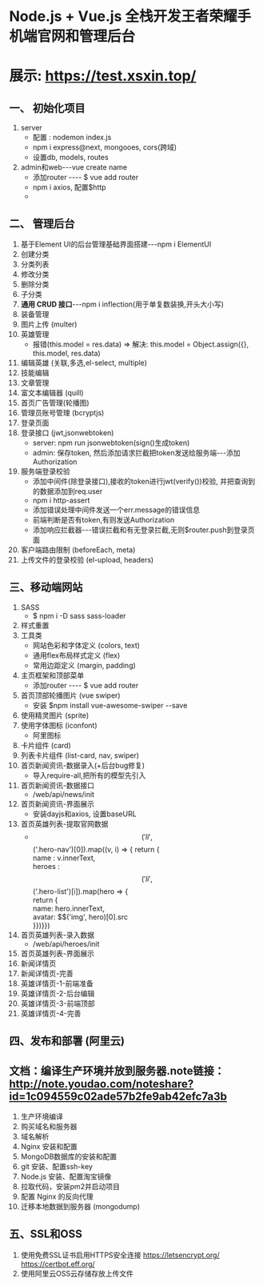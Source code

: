 # Node.js + Vue.js 全栈开发王者荣耀手机端官网和管理后台
# 展示: https://test.xsxin.top/
## 一、 初始化项目
1. server
    - 配置 : nodemon index.js
    - npm i express@next, mongooes, cors(跨域)
    - 设置db, models, routes
1. admin和web---vue create name
    - 添加router ---- $ vue add router
    - npm i axios, 配置$http
    - 
## 二、 管理后台
1. 基于Element UI的后台管理基础界面搭建---npm i ElementUI
1. 创建分类
1. 分类列表
1. 修改分类
1. 删除分类
1. 子分类
1. **通用 CRUD 接口**---npm i inflection(用于单复数装换,开头大小写)
1. 装备管理
1. 图片上传 (multer)
1. 英雄管理
    - 报错(this.model = res.data) => 解决: this.model = Object.assign({}, this.model, res.data)
1. 编辑英雄 (关联,多选,el-select, multiple)
1. 技能编辑
1. 文章管理
1. 富文本编辑器 (quill)
1. 首页广告管理(轮播图)
1. 管理员账号管理 (bcryptjs)
1. 登录页面
1. 登录接口 (jwt,jsonwebtoken)
    - server: npm run jsonwebtoken(sign()生成token)
    - admin: 保存token, 然后添加请求拦截把token发送给服务端---添加Authorization
1. 服务端登录校验
    - 添加中间件(除登录接口),接收的token进行jwt(verify())校验, 并把查询到的数据添加到req.user
    - npm i http-assert
    - 添加错误处理中间件发送一个err.message的错误信息
    - 前端判断是否有token,有则发送Authorization
    - 添加响应拦截器---错误拦截和有无登录拦截,无则$router.push到登录页面
1. 客户端路由限制 (beforeEach, meta)
1. 上传文件的登录校验 (el-upload, headers)

## 三、移动端网站

1. SASS
    - $ npm i -D sass sass-loader
1. 样式重置
1. 工具类
    - 网站色彩和字体定义 (colors, text)
    - 通用flex布局样式定义 (flex)
    - 常用边距定义 (margin, padding)
1. 主页框架和顶部菜单
    - 添加router ---- $ vue add router
1. 首页顶部轮播图片 (vue swiper)
    - 安装 $npm install vue-awesome-swiper --save
1. 使用精灵图片 (sprite)
1. 使用字体图标 (iconfont)
    - 阿里图标
1. 卡片组件 (card)
1. 列表卡片组件 (list-card, nav, swiper)
1. 首页新闻资讯-数据录入(+后台bug修复)
    - 导入require-all,把所有的模型先引入
1. 首页新闻资讯-数据接口
    - /web/api/news/init
1. 首页新闻资讯-界面展示
    - 安装dayjs和axios, 设置baseURL
1. 首页英雄列表-提取官网数据
    - $$('li',$$('.hero-nav')[0]).map((v, i) => {
return {   
name : v.innerText,   
heroes : $$('li', $$('.hero-list')[i]).map(hero => {   
return {   
name: hero.innerText,   
avatar: $$('img', hero)[0].src   
}})}})
1. 首页英雄列表-录入数据
    - /web/api/heroes/init
1. 首页英雄列表-界面展示
1. 新闻详情页
1. 新闻详情页-完善
1. 英雄详情页-1-前端准备
1. 英雄详情页-2-后台编辑
1. 英雄详情页-3-前端顶部
1. 英雄详情页-4-完善

## 四、发布和部署 (阿里云)

## 文档：编译生产环境并放到服务器.note链接：http://note.youdao.com/noteshare?id=1c094559c02ade57b2fe9ab42efc7a3b
1. 生产环境编译
1. 购买域名和服务器
1. 域名解析
1. Nginx 安装和配置
1. MongoDB数据库的安装和配置
1. git 安装、配置ssh-key
1. Node.js 安装、配置淘宝镜像
1. 拉取代码，安装pm2并启动项目
1. 配置 Nginx 的反向代理
1. 迁移本地数据到服务器 (mongodump)

## 五、SSL和OSS
1. 使用免费SSL证书启用HTTPS安全连接
https://letsencrypt.org/
https://certbot.eff.org/
1. 使用阿里云OSS云存储存放上传文件